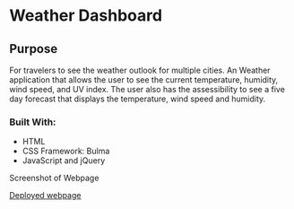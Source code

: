 # Weather Dashboard

## Purpose
For travelers to see the weather outlook for multiple cities. An Weather application that allows the user to see the current
temperature, humidity, wind speed, and UV index. The user also has the assessibility to see a five day forecast that displays the temperature, wind speed and humidity.

### Built With:
* HTML
* CSS Framework: Bulma
* JavaScript and jQuery

Screenshot of Webpage

[Deployed webpage](https://cheryljcruz.github.io/challenge6-weatherdashboard/)